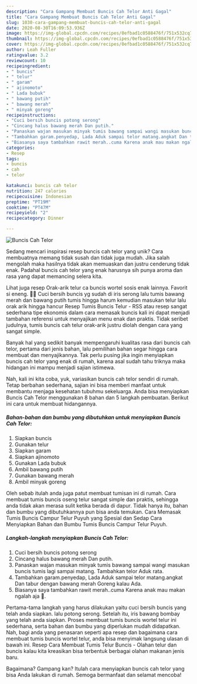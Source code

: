 ```yaml
---
description: "Cara Gampang Membuat Buncis Cah Telor Anti Gagal"
title: "Cara Gampang Membuat Buncis Cah Telor Anti Gagal"
slug: 1030-cara-gampang-membuat-buncis-cah-telor-anti-gagal
date: 2020-08-30T16:09:53.936Z
image: https://img-global.cpcdn.com/recipes/0efbad1c0588476f/751x532cq70/buncis-cah-telor-foto-resep-utama.jpg
thumbnail: https://img-global.cpcdn.com/recipes/0efbad1c0588476f/751x532cq70/buncis-cah-telor-foto-resep-utama.jpg
cover: https://img-global.cpcdn.com/recipes/0efbad1c0588476f/751x532cq70/buncis-cah-telor-foto-resep-utama.jpg
author: Leah Fuller
ratingvalue: 3.2
reviewcount: 10
recipeingredient:
- " buncis"
- " telur"
- " garam"
- " ajinomoto"
- " Lada bubuk"
- " bawang putih"
- " bawang merah"
- " minyak goreng"
recipeinstructions:
- "Cuci bersih buncis potong serong"
- "Cincang halus bawang merah Dan putih."
- "Panaskan wajan masukan minyak tumis bawang sampai wangi masukan buncis tumis lagi sampai matang. Tambahkan telor Aduk rata."
- "Tambahkan garam.penyedap, Lada Aduk sampai telor matang.angkat Dan tabur dengan bawang merah Goreng kalau Ada."
- "Biasanya saya tambahkan rawit merah..cuma Karena anak mau makan ngalah aja 🤣."
categories:
- Resep
tags:
- buncis
- cah
- telor

katakunci: buncis cah telor 
nutrition: 247 calories
recipecuisine: Indonesian
preptime: "PT19M"
cooktime: "PT47M"
recipeyield: "2"
recipecategory: Dinner

---
```



![Buncis Cah Telor](https://img-global.cpcdn.com/recipes/0efbad1c0588476f/751x532cq70/buncis-cah-telor-foto-resep-utama.jpg)

Sedang mencari inspirasi resep buncis cah telor yang unik? Cara membuatnya memang tidak susah dan tidak juga mudah. Jika salah mengolah maka hasilnya tidak akan memuaskan dan justru cenderung tidak enak. Padahal buncis cah telor yang enak harusnya sih punya aroma dan rasa yang dapat memancing selera kita.

Lihat juga resep Orak-arik telur ca buncis wortel sosis enak lainnya. Favorit si eneng. 👧👧 Cuci bersih buncis yg sudah di iris serong lalu tumis bawang merah dan bawang putih tumis hingga harum kemudian masukan telur lalu orak arik hingga hancur Resep Tumis Buncis Telur - RSS atau resep sangat sederhana tipe ekonomis dalam cara memasak buncis kali ini dapat menjadi tambahan referensi untuk menyajikan menu enak dan praktis. Tidak seribet judulnya, tumis buncis cah telur orak-arik justru diolah dengan cara yang sangat simple.

Banyak hal yang sedikit banyak mempengaruhi kualitas rasa dari buncis cah telor, pertama dari jenis bahan, lalu pemilihan bahan segar hingga cara membuat dan menyajikannya. Tak perlu pusing jika ingin menyiapkan buncis cah telor yang enak di rumah, karena asal sudah tahu triknya maka hidangan ini mampu menjadi sajian istimewa.


Nah, kali ini kita coba, yuk, variasikan buncis cah telor sendiri di rumah. Tetap berbahan sederhana, sajian ini bisa memberi manfaat untuk membantu menjaga kesehatan tubuhmu sekeluarga. Anda bisa menyiapkan Buncis Cah Telor menggunakan 8 bahan dan 5 langkah pembuatan. Berikut ini cara untuk membuat hidangannya.

<!--inarticleads1-->

##### Bahan-bahan dan bumbu yang dibutuhkan untuk menyiapkan Buncis Cah Telor:

1. Siapkan  buncis
1. Gunakan  telur
1. Siapkan  garam
1. Siapkan  ajinomoto
1. Gunakan  Lada bubuk
1. Ambil  bawang putih
1. Gunakan  bawang merah
1. Ambil  minyak goreng


Oleh sebab itulah anda juga patut membuat tumisan ini di rumah. Cara membuat tumis buncis oseng telur sangat simple dan praktis, sehingga anda tidak akan merasa sulit ketika berada di dapur. Tidak hanya itu, bahan dan bumbu yang dibutuhkannya pun bisa anda temukan. Cara Memasak Tumis Buncis Campur Telur Puyuh yang Spesial dan Sedap Cara Menyiapkan Bahan dan Bumbu Tumis Buncis Campur Telur Puyuh. 

<!--inarticleads2-->

##### Langkah-langkah menyiapkan Buncis Cah Telor:

1. Cuci bersih buncis potong serong
1. Cincang halus bawang merah Dan putih.
1. Panaskan wajan masukan minyak tumis bawang sampai wangi masukan buncis tumis lagi sampai matang. Tambahkan telor Aduk rata.
1. Tambahkan garam.penyedap, Lada Aduk sampai telor matang.angkat Dan tabur dengan bawang merah Goreng kalau Ada.
1. Biasanya saya tambahkan rawit merah..cuma Karena anak mau makan ngalah aja 🤣.


Pertama-tama langkah yang harus dilakukan yaitu cuci bersih buncis yang telah anda siapkan. lalu potong serong. Setelah itu, iris bawang bombay yang telah anda siapkan. Proses membuat tumis buncis wortel telur ini sederhana, serta bahan dan bumbu yang diperlukan mudah didapatkan. Nah, bagi anda yang penasaran seperti apa resep dan bagaimana cara membuat tumis buncis wortel telur, anda bisa menyimak langsung ulasan di bawah ini. Resep Cara Membuat Tumis Telur Buncis - Olahan telur dan buncis kalau kita kreasikan bisa terbentuk berbagai olahan makanan jenis baru. 

Bagaimana? Gampang kan? Itulah cara menyiapkan buncis cah telor yang bisa Anda lakukan di rumah. Semoga bermanfaat dan selamat mencoba!
